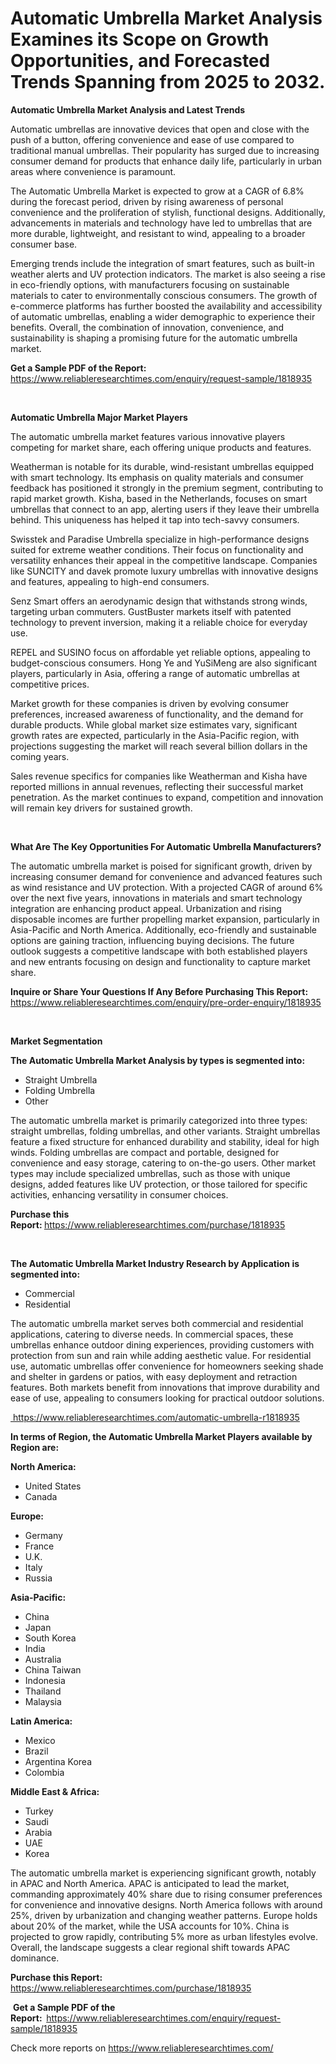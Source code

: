 <p><h1>Automatic Umbrella Market Analysis Examines its Scope on Growth Opportunities, and Forecasted Trends Spanning from 2025 to 2032.</h1></p><p><strong>Automatic Umbrella Market Analysis and Latest Trends</strong></p>
<p><p>Automatic umbrellas are innovative devices that open and close with the push of a button, offering convenience and ease of use compared to traditional manual umbrellas. Their popularity has surged due to increasing consumer demand for products that enhance daily life, particularly in urban areas where convenience is paramount. </p><p>The Automatic Umbrella Market is expected to grow at a CAGR of 6.8% during the forecast period, driven by rising awareness of personal convenience and the proliferation of stylish, functional designs. Additionally, advancements in materials and technology have led to umbrellas that are more durable, lightweight, and resistant to wind, appealing to a broader consumer base. </p><p>Emerging trends include the integration of smart features, such as built-in weather alerts and UV protection indicators. The market is also seeing a rise in eco-friendly options, with manufacturers focusing on sustainable materials to cater to environmentally conscious consumers. The growth of e-commerce platforms has further boosted the availability and accessibility of automatic umbrellas, enabling a wider demographic to experience their benefits. Overall, the combination of innovation, convenience, and sustainability is shaping a promising future for the automatic umbrella market.</p></p>
<p><strong>Get a Sample PDF of the Report:&nbsp;</strong> <a href="https://www.reliableresearchtimes.com/enquiry/request-sample/1818935?utm_campaign=2222&utm_medium=2&utm_source=Github&utm_content=ia&utm_term=04042025&utm_id=automatic-umbrella">https://www.reliableresearchtimes.com/enquiry/request-sample/1818935</a></p>
<p>&nbsp;</p>
<p><strong>Automatic Umbrella Major Market Players</strong></p>
<p><p>The automatic umbrella market features various innovative players competing for market share, each offering unique products and features. </p><p>Weatherman is notable for its durable, wind-resistant umbrellas equipped with smart technology. Its emphasis on quality materials and consumer feedback has positioned it strongly in the premium segment, contributing to rapid market growth. Kisha, based in the Netherlands, focuses on smart umbrellas that connect to an app, alerting users if they leave their umbrella behind. This uniqueness has helped it tap into tech-savvy consumers.</p><p>Swisstek and Paradise Umbrella specialize in high-performance designs suited for extreme weather conditions. Their focus on functionality and versatility enhances their appeal in the competitive landscape. Companies like SUNCITY and davek promote luxury umbrellas with innovative designs and features, appealing to high-end consumers. </p><p>Senz Smart offers an aerodynamic design that withstands strong winds, targeting urban commuters. GustBuster markets itself with patented technology to prevent inversion, making it a reliable choice for everyday use. </p><p>REPEL and SUSINO focus on affordable yet reliable options, appealing to budget-conscious consumers. Hong Ye and YuSiMeng are also significant players, particularly in Asia, offering a range of automatic umbrellas at competitive prices.</p><p>Market growth for these companies is driven by evolving consumer preferences, increased awareness of functionality, and the demand for durable products. While global market size estimates vary, significant growth rates are expected, particularly in the Asia-Pacific region, with projections suggesting the market will reach several billion dollars in the coming years.</p><p>Sales revenue specifics for companies like Weatherman and Kisha have reported millions in annual revenues, reflecting their successful market penetration. As the market continues to expand, competition and innovation will remain key drivers for sustained growth.</p></p>
<p>&nbsp;</p>
<p><strong>What Are The Key Opportunities For Automatic Umbrella Manufacturers?</strong></p>
<p><p>The automatic umbrella market is poised for significant growth, driven by increasing consumer demand for convenience and advanced features such as wind resistance and UV protection. With a projected CAGR of around 6% over the next five years, innovations in materials and smart technology integration are enhancing product appeal. Urbanization and rising disposable incomes are further propelling market expansion, particularly in Asia-Pacific and North America. Additionally, eco-friendly and sustainable options are gaining traction, influencing buying decisions. The future outlook suggests a competitive landscape with both established players and new entrants focusing on design and functionality to capture market share.</p></p>
<p><strong>Inquire or Share Your Questions If Any Before Purchasing This Report:</strong> <a href="https://www.reliableresearchtimes.com/enquiry/pre-order-enquiry/1818935?utm_campaign=2222&utm_medium=2&utm_source=Github&utm_content=ia&utm_term=04042025&utm_id=automatic-umbrella">https://www.reliableresearchtimes.com/enquiry/pre-order-enquiry/1818935</a></p>
<p>&nbsp;</p>
<p><strong>Market Segmentation</strong></p>
<p><strong>The Automatic Umbrella Market Analysis by types is segmented into:</strong></p>
<p><ul><li>Straight Umbrella</li><li>Folding Umbrella</li><li>Other</li></ul></p>
<p><p>The automatic umbrella market is primarily categorized into three types: straight umbrellas, folding umbrellas, and other variants. Straight umbrellas feature a fixed structure for enhanced durability and stability, ideal for high winds. Folding umbrellas are compact and portable, designed for convenience and easy storage, catering to on-the-go users. Other market types may include specialized umbrellas, such as those with unique designs, added features like UV protection, or those tailored for specific activities, enhancing versatility in consumer choices.</p></p>
<p><strong>Purchase this Report:&nbsp;</strong><a href="https://www.reliableresearchtimes.com/purchase/1818935?utm_campaign=2222&utm_medium=2&utm_source=Github&utm_content=ia&utm_term=04042025&utm_id=automatic-umbrella">https://www.reliableresearchtimes.com/purchase/1818935</a></p>
<p>&nbsp;</p>
<p><strong>The Automatic Umbrella Market Industry Research by Application is segmented into:</strong></p>
<p><ul><li>Commercial</li><li>Residential</li></ul></p>
<p><p>The automatic umbrella market serves both commercial and residential applications, catering to diverse needs. In commercial spaces, these umbrellas enhance outdoor dining experiences, providing customers with protection from sun and rain while adding aesthetic value. For residential use, automatic umbrellas offer convenience for homeowners seeking shade and shelter in gardens or patios, with easy deployment and retraction features. Both markets benefit from innovations that improve durability and ease of use, appealing to consumers looking for practical outdoor solutions.</p></p>
<p><a href="https://www.reliableresearchtimes.com/automatic-umbrella-r1818935?utm_campaign=2222&utm_medium=2&utm_source=Github&utm_content=ia&utm_term=04042025&utm_id=automatic-umbrella">&nbsp;https://www.reliableresearchtimes.com/automatic-umbrella-r1818935</a></p>
<p><strong>In terms of Region, the Automatic Umbrella Market Players available by Region are:</strong></p>
<p>
    <p> <strong> North America: </strong>
        <ul>
            <li>United States</li>
            <li>Canada</li>
        </ul>
        </p> 
    <p> <strong> Europe: </strong>
        <ul>
            <li>Germany</li>
            <li>France</li>
            <li>U.K.</li>
            <li>Italy</li>
            <li>Russia</li>
        </ul>
        </p> 
    <p> <strong> Asia-Pacific: </strong>
        <ul>
            <li>China</li>
            <li>Japan</li>
            <li>South Korea</li>
            <li>India</li>
            <li>Australia</li>
            <li>China Taiwan</li>
            <li>Indonesia</li>
            <li>Thailand</li>
            <li>Malaysia</li>
        </ul>
        </p> 
    <p> <strong> Latin America: </strong>
        <ul>
            <li>Mexico</li>
            <li>Brazil</li>
            <li>Argentina Korea</li>
            <li>Colombia</li>
        </ul>
        </p> 
    <p> <strong> Middle East & Africa: </strong>
        <ul>
            <li>Turkey</li>
            <li>Saudi</li>
            <li>Arabia</li>
            <li>UAE</li>
            <li>Korea</li>
        </ul>
    </p>
    </p>
<p><p>The automatic umbrella market is experiencing significant growth, notably in APAC and North America. APAC is anticipated to lead the market, commanding approximately 40% share due to rising consumer preferences for convenience and innovative designs. North America follows with around 25%, driven by urbanization and changing weather patterns. Europe holds about 20% of the market, while the USA accounts for 10%. China is projected to grow rapidly, contributing 5% more as urban lifestyles evolve. Overall, the landscape suggests a clear regional shift towards APAC dominance.</p></p>
<p><strong>Purchase this Report: </strong><a href="https://www.reliableresearchtimes.com/purchase/1818935?utm_campaign=2222&utm_medium=2&utm_source=Github&utm_content=ia&utm_term=04042025&utm_id=automatic-umbrella">https://www.reliableresearchtimes.com/purchase/1818935</a></p>
<p>&nbsp;<strong>Get a Sample PDF of the Report:&nbsp;&nbsp;</strong><a href="https://www.reliableresearchtimes.com/enquiry/request-sample/1818935?utm_campaign=2222&utm_medium=2&utm_source=Github&utm_content=ia&utm_term=04042025&utm_id=automatic-umbrella">https://www.reliableresearchtimes.com/enquiry/request-sample/1818935</a></p>
<p><strong></strong></p>
<p>Check more reports on <a href="https://www.reliableresearchtimes.com/?utm_campaign=2222&utm_medium=2&utm_source=Github&utm_content=ia&utm_term=04042025&utm_id=automatic-umbrella">https://www.reliableresearchtimes.com/</a></p>